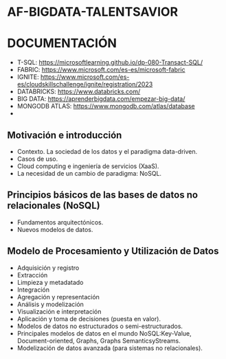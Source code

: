# AF-BIGDATA-TALENTSAVIOR

# DOCUMENTACIÓN

- T-SQL: https://microsoftlearning.github.io/dp-080-Transact-SQL/
- FABRIC: https://www.microsoft.com/es-es/microsoft-fabric
- IGNITE: https://www.microsoft.com/es-es/cloudskillschallenge/ignite/registration/2023
- DATABRICKS: https://www.databricks.com/
- BIG DATA: https://aprenderbigdata.com/empezar-big-data/
- MONGODB ATLAS: https://www.mongodb.com/atlas/database
- 
## Motivación e introducción

- Contexto. La sociedad de los datos y el paradigma data-driven.
- Casos de uso.
- Cloud computing e ingeniería de servicios (XaaS).
- La necesidad de un cambio de paradigma: NoSQL.

## Principios básicos de las bases de datos no relacionales (NoSQL)

- Fundamentos arquitectónicos.
- Nuevos modelos de datos.

## Modelo de Procesamiento y Utilización de Datos

- Adquisición y registro
- Extracción
- Limpieza y metadatado
- Integración
- Agregación y representación
- Análisis y modelización
- Visualización e interpretación
- Aplicación y toma de decisiones (puesta en valor).
- Modelos de datos no estructurados o semi-estructurados.
- Principales modelos de datos en el mundo NoSQL:Key-Value, Document-oriented, Graphs, Graphs SemanticsyStreams.
- Modelización de datos avanzada (para sistemas no relacionales).
